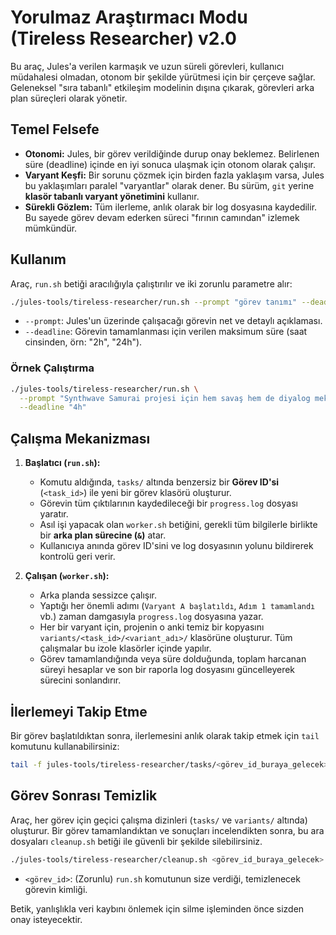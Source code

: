 # Yorulmaz Araştırmacı Modu (Tireless Researcher) v2.0

Bu araç, Jules'a verilen karmaşık ve uzun süreli görevleri, kullanıcı müdahalesi olmadan, otonom bir şekilde yürütmesi için bir çerçeve sağlar. Geleneksel "sıra tabanlı" etkileşim modelinin dışına çıkarak, görevleri arka plan süreçleri olarak yönetir.

## Temel Felsefe
- **Otonomi:** Jules, bir görev verildiğinde durup onay beklemez. Belirlenen süre (deadline) içinde en iyi sonuca ulaşmak için otonom olarak çalışır.
- **Varyant Keşfi:** Bir sorunu çözmek için birden fazla yaklaşım varsa, Jules bu yaklaşımları paralel "varyantlar" olarak dener. Bu sürüm, `git` yerine **klasör tabanlı varyant yönetimini** kullanır.
- **Sürekli Gözlem:** Tüm ilerleme, anlık olarak bir log dosyasına kaydedilir. Bu sayede görev devam ederken süreci "fırının camından" izlemek mümkündür.

## Kullanım

Araç, `run.sh` betiği aracılığıyla çalıştırılır ve iki zorunlu parametre alır:

```bash
./jules-tools/tireless-researcher/run.sh --prompt "görev tanımı" --deadline "<süre>h"
```

- `--prompt`: Jules'un üzerinde çalışacağı görevin net ve detaylı açıklaması.
- `--deadline`: Görevin tamamlanması için verilen maksimum süre (saat cinsinden, örn: "2h", "24h").

### Örnek Çalıştırma

```bash
./jules-tools/tireless-researcher/run.sh \
  --prompt "Synthwave Samurai projesi için hem savaş hem de diyalog mekaniklerini içeren iki farklı prototip geliştir ve sonuçlarını karşılaştır." \
  --deadline "4h"
```

## Çalışma Mekanizması

1.  **Başlatıcı (`run.sh`):**
    - Komutu aldığında, `tasks/` altında benzersiz bir **Görev ID'si** (`<task_id>`) ile yeni bir görev klasörü oluşturur.
    - Görevin tüm çıktılarının kaydedileceği bir `progress.log` dosyası yaratır.
    - Asıl işi yapacak olan `worker.sh` betiğini, gerekli tüm bilgilerle birlikte bir **arka plan sürecine (`&`)** atar.
    - Kullanıcıya anında görev ID'sini ve log dosyasının yolunu bildirerek kontrolü geri verir.

2.  **Çalışan (`worker.sh`):**
    - Arka planda sessizce çalışır.
    - Yaptığı her önemli adımı (`Varyant A başlatıldı`, `Adım 1 tamamlandı` vb.) zaman damgasıyla `progress.log` dosyasına yazar.
    - Her bir varyant için, projenin o anki temiz bir kopyasını `variants/<task_id>/<variant_adı>/` klasörüne oluşturur. Tüm çalışmalar bu izole klasörler içinde yapılır.
    - Görev tamamlandığında veya süre dolduğunda, toplam harcanan süreyi hesaplar ve son bir raporla log dosyasını güncelleyerek sürecini sonlandırır.

## İlerlemeyi Takip Etme

Bir görev başlatıldıktan sonra, ilerlemesini anlık olarak takip etmek için `tail` komutunu kullanabilirsiniz:

```bash
tail -f jules-tools/tireless-researcher/tasks/<görev_id_buraya_gelecek>/progress.log
```

## Görev Sonrası Temizlik

Araç, her görev için geçici çalışma dizinleri (`tasks/` ve `variants/` altında) oluşturur. Bir görev tamamlandıktan ve sonuçları incelendikten sonra, bu ara dosyaları `cleanup.sh` betiği ile güvenli bir şekilde silebilirsiniz.

```bash
./jules-tools/tireless-researcher/cleanup.sh <görev_id_buraya_gelecek>
```

- `<görev_id>`: (Zorunlu) `run.sh` komutunun size verdiği, temizlenecek görevin kimliği.

Betik, yanlışlıkla veri kaybını önlemek için silme işleminden önce sizden onay isteyecektir.
